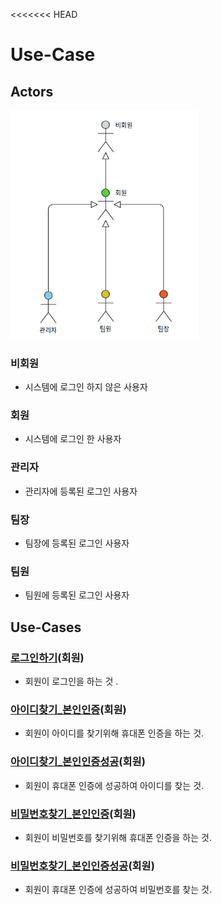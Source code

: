 <<<<<<< HEAD
# Use-Case

## Actors

<img src="./diagram/Actor.png" width="300"></img>

### 비회원
- 시스템에 로그인 하지 않은 사용자

### 회원
- 시스템에 로그인 한 사용자

### 관리자
- 관리자에 등록된 로그인 사용자

### 팀장
- 팀장에 등록된 로그인 사용자

### 팀원
- 팀원에 등록된 로그인 사용자

## Use-Cases

### [로그인하기](uc011-Login.md)(회원)
- 회원이 로그인을 하는 것 .

### [아이디찾기_본인인증](uc012-FindId_Authentication.md)(회원)
- 회원이 아이디를 찾기위해 휴대폰 인증을 하는 것.

### [아이디찾기_본인인증성공](uc013-FindId_AuthenticationSuccess.md)(회원)
- 회원이 휴대폰 인증에 성공하여 아이디를 찾는 것.

### [비밀번호찾기_본인인증](uc014-FindPassword_Authentication.md)(회원)
- 회원이 비밀번호를 찾기위해 휴대폰 인증을 하는 것.

### [비밀번호찾기_본인인증성공](uc015-FindPassword_AuthenticationSuccess.md)(회원)
- 회원이 휴대폰 인증에 성공하여 비밀번호를 찾는 것.

<!-- 
### 회원정보관리(MemberManagement)(관리자)
- 회원정보를 등록, 조회, 수정, 삭제하는 것.

### 팀관리(TeamManagement)(관리자)
- 팀을 등록, 조회, 수정, 삭제하는 것.

### 게시물관리(BoardManagemnet)(관리자)
- 게시물을 등록, 조회, 수정, 삭제하는 것.

### 고객문의관리(CustomerEnquiryManagement)(관리자)
- 고객이 등록한 질문 및 개선사항을 등록, 조회, 수정, 삭제하는 것.
-->

